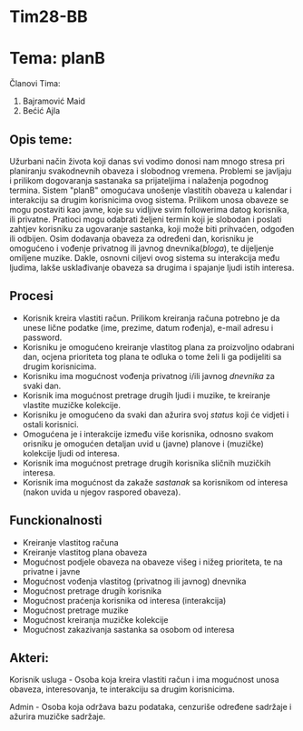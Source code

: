 ﻿# Tim28-BB

# Tema: planB

Članovi Tima:

1. Bajramović Maid
2. Bećić Ajla

## Opis teme:

Užurbani način života koji danas svi vodimo donosi nam mnogo stresa pri planiranju svakodnevnih obaveza i slobodnog vremena. Problemi se javljaju i prilikom dogovaranja sastanaka sa prijateljima i nalaženja pogodnog termina. Sistem "planB" omogućava unošenje vlastitih obaveza u kalendar i interakciju sa drugim korisnicima ovog sistema. Prilikom unosa obaveze se mogu postaviti kao javne, koje su vidljive svim followerima datog korisnika, ili privatne. Pratioci mogu odabrati željeni termin koji je slobodan i poslati zahtjev korisniku za ugovaranje sastanka, koji može biti prihvaćen, odgođen ili odbijen. Osim dodavanja obaveza za određeni dan, korisniku je omogućeno i vođenje privatnog ili javnog dnevnika(*bloga*), te dijeljenje omiljene muzike. Dakle, osnovni ciljevi ovog sistema su interakcija među ljudima, lakše usklađivanje obaveza sa drugima i spajanje ljudi istih interesa.

## Procesi

- Korisnik kreira vlastiti račun. Prilikom kreiranja računa potrebno je da unese lične podatke (ime, prezime, datum rođenja), e-mail adresu i password.
- Korisniku je omogućeno kreiranje vlastitog plana za proizvoljno odabrani dan, ocjena prioriteta tog plana te odluka o tome želi li ga podijeliti sa drugim korisnicima.
- Korisniku ima mogućnost vođenja privatnog i/ili javnog *dnevnika* za svaki dan.
- Korisnik ima mogućnost pretrage drugih ljudi i muzike, te kreiranje vlastite muzičke kolekcije.
- Korisniku je omogućeno da svaki dan ažurira svoj *status* koji će vidjeti i ostali korisnici.
- Omogućena je i interakcije između više korisnika, odnosno svakom orisniku je omogućen detaljan uvid u (javne) planove i (muzičke) kolekcije ljudi od interesa.
- Korisnik ima mogućnost pretrage drugih korisnika sličnih muzičkih interesa.
- Korisnik ima mogućnost da zakaže *sastanak* sa korisnikom od interesa (nakon uvida u njegov raspored obaveza).

## Funckionalnosti

- Kreiranje vlastitog računa
- Kreiranje vlastitog plana obaveza
- Mogućnost podjele obaveza na obaveze višeg i nižeg prioriteta, te na privatne i javne
- Mogućnost vođenja vlastitog (privatnog ili javnog) dnevnika
- Mogućnost pretrage drugih korisnika
- Mogućnost praćenja korisnika od interesa (interakcija)
- Mogućnost pretrage muzike
- Mogućnost kreiranja muzičke kolekcije
- Mogućnost zakazivanja sastanka sa osobom od interesa

## Akteri:

Korisnik usluga - Osoba koja kreira vlastiti račun i ima mogućnost unosa obaveza, interesovanja, te interakciju sa drugim korisnicima.

Admin - Osoba koja održava bazu podataka, cenzuriše određene sadržaje i ažurira muzičke sadržaje.

